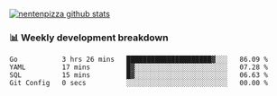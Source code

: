 [![nentenpizza github stats](https://github-readme-stats.vercel.app/api?username=nentenpizza&count_private=true)](https://github.com/anuraghazra/github-readme-stats)

### 📊 Weekly development breakdown
<!--START_SECTION:waka-->

```text
Go           3 hrs 26 mins   █████████████████████▓░░░   86.09 %
YAML         17 mins         █▓░░░░░░░░░░░░░░░░░░░░░░░   07.28 %
SQL          15 mins         █▓░░░░░░░░░░░░░░░░░░░░░░░   06.63 %
Git Config   0 secs          ░░░░░░░░░░░░░░░░░░░░░░░░░   00.00 %
```

<!--END_SECTION:waka-->

